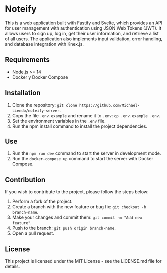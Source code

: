 # Noteify

This is a web application built with Fastify and Svelte, which provides an API for user management with authentication using JSON Web Tokens (JWT). It allows users to sign up, log in, get their user information, and retrieve a list of all users. The application also implements input validation, error handling, and database integration with Knex.js.

## Requirements

- Node.js >= 14
- Docker y Docker Compose

## Installation

1. Clone the repository: `git clone https://github.com/Michael-Liendo/noteify-server`.
2. Copy the file `.env.example` and rename it to `.env`: `cp .env.example .env`.
3. Set the environment variables in the `.env` file.
4. Run the npm install command to install the project dependencies.

## Use

1. Run the `npm run dev` command to start the server in development mode.
2. Run the `docker-compose up` command to start the server with Docker Compose.

## Contribution

If you wish to contribute to the project, please follow the steps below:

1. Perform a fork of the project.
2. Create a branch with the new feature or bug fix: `git checkout -b branch-name`.
3. Make your changes and commit them: `git commit -m "Add new feature"`.
4. Push to the branch: `git push origin branch-name`.
5. Open a pull request.

## License

This project is licensed under the MIT License - see the LICENSE.md file for details.
